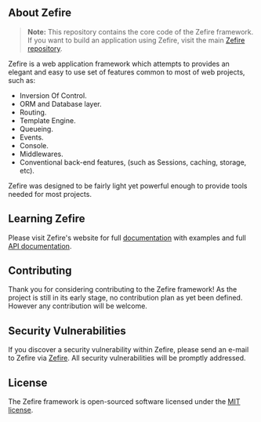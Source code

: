 ## About Zefire

> **Note:** This repository contains the core code of the Zefire framework. If you want to build an application using Zefire, visit the main [Zefire repository](https://github.com/zefireio/zefire).

Zefire is a web application framework which attempts to provides an elegant and easy to use set of features common to most of web projects, such as:

- Inversion Of Control.
- ORM and Database layer.
- Routing.
- Template Engine.
- Queueing.
- Events.
- Console.
- Middlewares.
- Conventional back-end features, (such as Sessions, caching, storage, etc).


Zefire was designed to be fairly light yet powerful enough to provide tools needed for most projects.

## Learning Zefire

Please visit Zefire's website for full [documentation](http://zefire.io/documentation) with examples and full [API documentation](http://zefire.io/api-documentation).

## Contributing

Thank you for considering contributing to the Zefire framework! As the project is still in its early stage, no contribution plan as yet been defined. However any contribution will be welcome.

## Security Vulnerabilities

If you discover a security vulnerability within Zefire, please send an e-mail to Zefire via [Zefire](mailto:zefireframework@gmail.com). All security vulnerabilities will be promptly addressed.

## License

The Zefire framework is open-sourced software licensed under the [MIT license](http://opensource.org/licenses/MIT).
